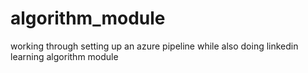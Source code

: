 # algorithm_module
working through setting up an azure pipeline while also doing linkedin learning algorithm module

